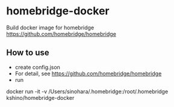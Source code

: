 # homebridge-docker

Build docker image for homebridge  
https://github.com/homebridge/homebridge

## How to use

- create config.json
- For detail, see https://github.com/homebridge/homebridge
- run

docker run -it -v /Users/sinohara/.homebridge:/root/.homebridge kshino/homebridge-docker

